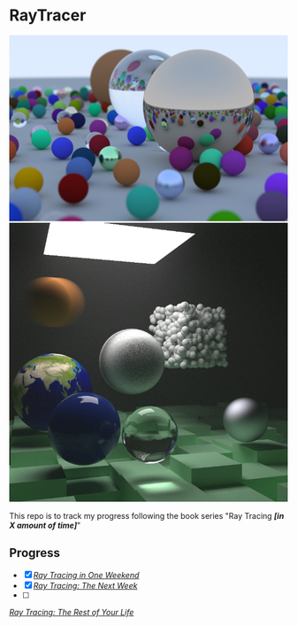 # RayTracer

![Raytraced Image](image.png)
![Raytraced Image](final.png)

This repo is to track my progress following the book series "Ray Tracing ***[in X amount of time]***"

## Progress
- [X] [_Ray Tracing in One Weekend_](https://raytracing.github.io/books/RayTracingInOneWeekend.html)
- [X] [_Ray Tracing: The Next Week_](https://raytracing.github.io/books/RayTracingTheNextWeek.html)
- [ ] 
[_Ray Tracing: The Rest of Your Life_](https://raytracing.github.io/books/RayTracingTheRestOfYourLife.html)